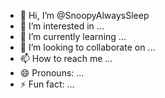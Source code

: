 - 👋 Hi, I’m @SnoopyAlwaysSleep
- 👀 I’m interested in ...
- 🌱 I’m currently learning ...
- 💞️ I’m looking to collaborate on ...
- 📫 How to reach me ...
- 😄 Pronouns: ...
- ⚡ Fun fact: ...

<!---
SnoopyAlwaysSleep/SnoopyAlwaysSleep is a ✨ special ✨ repository because its `README.md` (this file) appears on your GitHub profile.
You can click the Preview link to take a look at your changes.
--->

